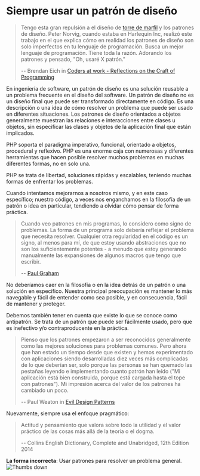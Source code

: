 # Siempre usar un patrón de diseño #

> Tengo esta gran repulsión a el diseño de [torre de marfil](http://www.hispanoteca.eu/Foro-preguntas/ARCHIVO-Foro/Torre%20de%20marfil.htm) y los patrones de diseño. Peter Norvig, cuando estaba en Harlequin Inc, realizó este trabajo en el que explica cómo en realidad los patrones de diseño son solo imperfectos en tu lenguaje de programación. Busca un mejor lenguaje de programación. Tiene toda la razón. Adorando los patrones y pensado, "Oh, usaré X patrón."
>
> -- Brendan Eich in [Coders at work - Reflections on the Craft of Programming](http://codersatwork.com/)

En ingeniería de software, un patrón de diseño es una solución reusable a un problema frecuente en el diseño del software. Un patrón de diseño no es un diseño final que puede ser transformado directamente en código. Es una descripción o una idea de cómo resolver un problema que puede ser usado en diferentes situaciones. Los patrones de diseño orientados a objetos generalmente muestran las relaciones e interacciones entre clases u objetos, sin especificar las clases y objetos de la aplicación final que están implicados.

PHP soporta el paradigma imperativo, funcional, orientado a objetos, procedural y reflexivo. PHP es una enorme caja con numerosas y diferentes herramientas que hacen posible resolver muchos problemas en muchas diferentes formas, no en solo una.

PHP se trata de libertad, soluciones rápidas y escalables, teniendo muchas formas de enfrentar los problemas.

Cuando intentamos mejorarnos a nosotros mismo, y en este caso específico; nuestro código, a veces nos enganchamos en la filosofía de un patrón o idea en particular, tendiendo a olvidar cómo pensar de forma práctica.

> Cuando veo patrones en mis programas, lo considero como signo de problemas. La forma de un programa solo debería reflejar el problema que necesita resolver. Cualquier otra regularidad en el código es un signo, al menos para mí, de que estoy usando abstraciones que no son los suficientemente potentes -  a menudo que estoy generando manualmente las expansiones de algunos macros que tengo que escribir.
>
> -- [Paul Graham](http://c2.com/cgi/wiki?AreDesignPatternsMissingLanguageFeatures)

No deberíamos caer en la filosofía o en la idea detrás de un patrón o una solución en específico. Nuestra principal preocupación es mantener lo más navegable y fácil de entender como sea posible, y en consecuencia, fácil de mantener y proteger.

Debemos también tener en cuenta que existe lo que se conoce como antipatrón. Se trata de un patrón que puede ser fácilmente usado, pero que es inefectivo y/o contraproducente en la práctica.

> Pienso que los patrones empezaron a ser reconocidos generalmente como las mejores soluciones para problemas comunes. Pero ahora que han estado un tiempo desde que existen y hemos experimentado con aplicaciones siendo desarrolladas diez veces más complicadas de lo que deberían ser, solo porque las personas se han quemado las pestañas leyendo e implementando cuanto patrón han leído ("Mi aplicación está bien construida, porque está cargada hasta el tope con patrones"). Mi impresión acerca del valor de los patrones ha cambiado un poco.
>
> -- Paul Weaton in [Evil Design Patterns](http://www.javaranch.com/patterns/)

Nuevamente, siempre usa el enfoque pragmático:

> Actitud y pensamiento que valora sobre todo la utilidad y el valor práctico de las cosas más allá de la teoría o el dogma.
>
> -- Collins English Dictionary, Complete and Unabridged, 12th Edition 2014


**La forma incorrecta**: Usar patrones para resolver un problema general. ![Thumbs down](/img/thumbs-down.png)
